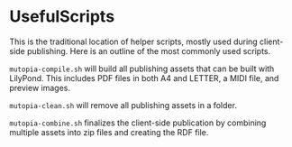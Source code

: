 # UsefulScripts

This is the traditional location of helper scripts, mostly used during
client-side publishing. Here is an outline of the most commonly used
scripts.

`mutopia-compile.sh` will build all publishing assets that can be
built with LilyPond. This includes PDF files in both A4 and LETTER, a
MIDI file, and preview images.

`mutopia-clean.sh` will remove all publishing assets in a folder.

`mutopia-combine.sh` finalizes the client-side publication by
combining multiple assets into zip files and creating the RDF file.
